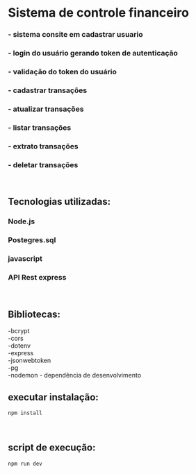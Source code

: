 
# Sistema de controle financeiro

### - sistema consite em cadastrar usuario
### - login do usuário gerando token de autenticação
### - validação do token do usuário
### - cadastrar transações 
### - atualizar transações
### - listar transações
### - extrato transações
### - deletar transações
<br>

## Tecnologias utilizadas:

### Node.js
### Postegres.sql
### javascript
### API Rest express

<br>

## Bibliotecas:
<p>
-bcrypt <br>
-cors<br>
-dotenv <br>
-express <br>
-jsonwebtoken <br>
-pg <br>
-nodemon - dependência de desenvolvimento
<br>

## executar instalação:
```
npm install
```
<br>

## script de execução:
```
npm run dev
```